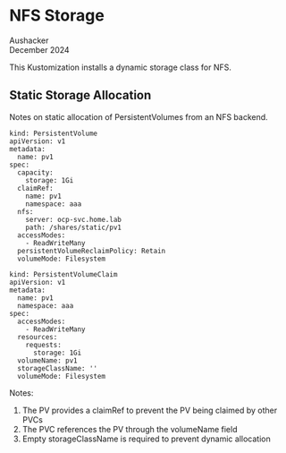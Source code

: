 # NFS Storage

Aushacker<br/>
December 2024

This Kustomization installs a dynamic storage class for NFS.

## Static Storage Allocation

Notes on static allocation of PersistentVolumes from an NFS backend.

```
kind: PersistentVolume
apiVersion: v1
metadata:
  name: pv1
spec:
  capacity:
    storage: 1Gi
  claimRef:
    name: pv1
    namespace: aaa
  nfs:
    server: ocp-svc.home.lab
    path: /shares/static/pv1
  accessModes:
    - ReadWriteMany
  persistentVolumeReclaimPolicy: Retain
  volumeMode: Filesystem
```

```
kind: PersistentVolumeClaim
apiVersion: v1
metadata:
  name: pv1
  namespace: aaa
spec:
  accessModes:
    - ReadWriteMany
  resources:
    requests:
      storage: 1Gi
  volumeName: pv1
  storageClassName: ''
  volumeMode: Filesystem
```

Notes:

1. The PV provides a claimRef to prevent the PV being claimed by other PVCs
1. The PVC references the PV through the volumeName field
1. Empty storageClassName is required to prevent dynamic allocation